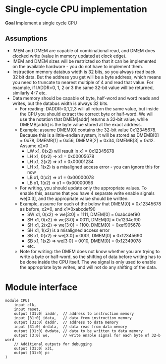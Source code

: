 Single-cycle CPU implementation
===============================

**Goal** Implement a single cycle CPU

Assumptions
-----------

-   IMEM and DMEM are capable of combinational read, and DMEM does clocked write (value in memory updated at clock edge).
-   IMEM and DMEM sizes will be restricted so that it can be implemented on the available hardware - you do not have to implement them.
-   Instruction memory databus width is 32 bits, so you always read back 32 bit data. But the address you get will be a byte address, which means you need to truncate to nearest multiple of 4 and read that value. For example, if IADDR=0, 1, 2 or 3 the same 32-bit value will be returned, similarly 4-7 etc.
-   Data memory should be capable of byte, half-word and word reads and writes, but the databus width is always 32 bits.
    -   For reading: DADDR=0,1,2,3 will all return the same value, but inside the CPU you should extract the correct byte or half-word. We will use the notation that DMEM[addr] returns a 32-bit value, while DMEMB[addr] is the byte value stored at the exact address.
    -   Example: assume DMEM[0] contains the 32-bit value 0x12345678. Because this is a little-endian system, it will be stored as DMEMB[0] = 0x78, DMEMB[1] = 0x56, DMEMB[2] = 0x34, DMEMB[3] = 0x12. Assume x2=0
        -   LW x1, 0(x2) will result in x1 = 0x12345678
        -   LH x1, 0(x2) => x1 = 0x00005678
        -   LH x1, 2(x2) => x1 = 0x00001234
        -   LH x1, 1(x2) is a misaligned access error - you can ignore this for now
        -   LB x1, 0(x2) => x1 = 0x00000078
        -   LB x1, 1(x2) => x1 = 0x00000056
    -   For writing, you should update only the appropriate values. To enable this, assume that you have 4 separate write enable signals we[0:3], and the appropriate value should be written.
    -   Example, assume for each of the below that DMEM[0] = 0x12345678 as before, x2=0, and x1=0xabcdef90
        -   SW x1, 0(x2) => we[3:0] = 1111, DMEM[0] = 0xabcdef90
        -   SH x1, 0(x2) => we[3:0] = 0011, DMEM[0] = 0x1234ef90
        -   SH x1, 2(x2) => we[3:0] = 1100, DMEM[0] = 0xef905678
        -   SH x1, 1(x2) is a misaligned access error
        -   SB x1, 0(x2) => we[3:0] = 0001, DMEM[0] = 0x12345690
        -   SB x1, 1(x2) => we[3:0] = 0010, DMEM[0] = 0x12349078
        -   etc.
    -   Note for writing: the DMEM does not know whether you are trying to write a byte or half-word, so the shifting of data before writing has to be done inside the CPU itself. The we signal is only used to enable the appropriate byte writes, and will not do any shifting of the data.

Module interface
================

```
module CPU(
    input clk,
    input reset,
    output [31:0] iaddr,  // address to instruction memory
    input [31:0] idata,   // data from instruction memory
    output [31:0] daddr,  // address to data memory
    input [31:0] drdata,  // data read from data memory
    output [31:0] dwdata, // data to be written to data memory
    output [3:0] we,      // write enable signal for each byte of 32-b word
    // Additional outputs for debugging
    output [31:0] x31,
    output [31:0] pc
)
```
